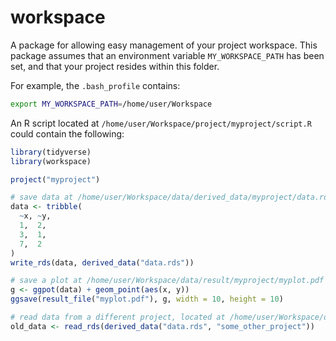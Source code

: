 # workspace

A package for allowing easy management of your project workspace. 
This package assumes that an environment variable `MY_WORKSPACE_PATH` has been set,
and that your project resides within this folder.

For example, the `.bash_profile` contains:
```bash
export MY_WORKSPACE_PATH=/home/user/Workspace
```

An R script located at `/home/user/Workspace/project/myproject/script.R` could contain the following:
```R
library(tidyverse)
library(workspace)

project("myproject")

# save data at /home/user/Workspace/data/derived_data/myproject/data.rds
data <- tribble(
  ~x, ~y, 
  1,  2,
  3,  1, 
  7,  2
)
write_rds(data, derived_data("data.rds"))

# save a plot at /home/user/Workspace/data/result/myproject/myplot.pdf
g <- ggpot(data) + geom_point(aes(x, y))
ggsave(result_file("myplot.pdf"), g, width = 10, height = 10)

# read data from a different project, located at /home/user/Workspace/data/derived_data/some_other_project/data.rds
old_data <- read_rds(derived_data("data.rds", "some_other_project"))
```
